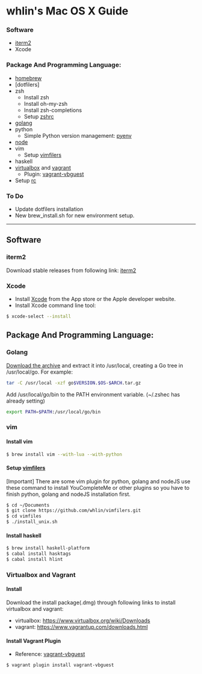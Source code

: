 # whlin's Mac OS X Guide

### Software
* [iterm2]
* Xcode

### Package And Programming Language:
* [homebrew]
* [dotfilers]
* zsh
    - Install zsh
    - Install oh-my-zsh
    - Install zsh-completions
    - Setup [zshrc]
* [golang]
* python
    - Simple Python version management: [pyenv]
* [node]
* vim
    - Setup [vimfilers]
* haskell
* [virtualbox] and [vagrant]
    - Plugin: [vagrant-vbguest]
* Setup [rc]

### To Do
* Update dotfilers installation
* New brew_install.sh for new environment setup.

---

## Software
### iterm2

Download stable releases from following link: [iterm2]

### Xcode

* Install [Xcode] from the App store or the Apple developer website.
* Install Xcode command line tool:

```sh
$ xcode-select --install
```

## Package And Programming Language:
### Golang

[Download the archive](https://golang.org/dl/) and extract it into /usr/local, creating a Go tree in /usr/local/go.
For example:
```sh
tar -C /usr/local -xzf go$VERSION.$OS-$ARCH.tar.gz
```

Add /usr/local/go/bin to the PATH environment variable. (~/.zshec has already setting)
```sh
export PATH=$PATH:/usr/local/go/bin
```

### vim
#### Install vim
```sh
$ brew install vim --with-lua --with-python
```

#### Setup [vimfilers]
[Important] There are some vim plugin for python, golang and nodeJS use these command to install YouCompleteMe or other plugins so you have to finish python, golang and nodeJS installation first.

```sh
$ cd ~/Documents
$ git clone https://github.com/whlin/vimfilers.git
$ cd vimfiles
$ ./install_unix.sh
```

#### Install haskell
```sh
$ brew install haskell-platform
$ cabal install hasktags
$ cabal install hlint
```

### Virtualbox and Vagrant
#### Install
Download the install package(.dmg) through following links to install virtualbox and vagrant:
* virtualbox: <https://www.virtualbox.org/wiki/Downloads>
* vagrant: <https://www.vagrantup.com/downloads.html>

#### Install Vagrant Plugin
* Reference: [vagrant-vbguest](https://github.com/dotless-de/vagrant-vbguest)

```sh
$ vagrant plugin install vagrant-vbguest
```

<!--github link-->
[rc]: <https://github.com/whlin/rc>
[zshrc]: <https://github.com/whlin/zshrc>
[vimfilers]: <https://github.com/whlin/vimfilers>

<!--software and package link-->
[homebrew]: <http://brew.sh/>
[Xcode]: <https://developer.apple.com/xcode/>
[iterm2]: <https://www.iterm2.com/downloads.html>
[icarus4]: <http://icarus4.logdown.com/posts/177661-from-bash-to-zsh-setup-tips>
[virtualbox]: <https://www.virtualbox.org/wiki/Downloads>
[vagrant]: <https://www.vagrantup.com/downloads.html>
[vagrant-vbguest]: <https://github.com/dotless-de/vagrant-vbguest>

<!--programming language link-->
[golang]: <https://golang.org/doc/install>
[pyenv]: <https://github.com/yyuu/pyenv-installer>
[node]: <https://docs.npmjs.com/>
